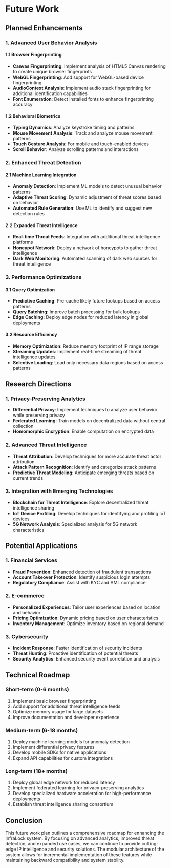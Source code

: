 # Future Work

## Planned Enhancements

### 1. Advanced User Behavior Analysis

#### 1.1 Browser Fingerprinting
- **Canvas Fingerprinting**: Implement analysis of HTML5 Canvas rendering to create unique browser fingerprints
- **WebGL Fingerprinting**: Add support for WebGL-based device fingerprinting
- **AudioContext Analysis**: Implement audio stack fingerprinting for additional identification capabilities
- **Font Enumeration**: Detect installed fonts to enhance fingerprinting accuracy

#### 1.2 Behavioral Biometrics
- **Typing Dynamics**: Analyze keystroke timing and patterns
- **Mouse Movement Analysis**: Track and analyze mouse movement patterns
- **Touch Gesture Analysis**: For mobile and touch-enabled devices
- **Scroll Behavior**: Analyze scrolling patterns and interactions

### 2. Enhanced Threat Detection

#### 2.1 Machine Learning Integration
- **Anomaly Detection**: Implement ML models to detect unusual behavior patterns
- **Adaptive Threat Scoring**: Dynamic adjustment of threat scores based on behavior
- **Automated Rule Generation**: Use ML to identify and suggest new detection rules

#### 2.2 Expanded Threat Intelligence
- **Real-time Threat Feeds**: Integration with additional threat intelligence platforms
- **Honeypot Network**: Deploy a network of honeypots to gather threat intelligence
- **Dark Web Monitoring**: Automated scanning of dark web sources for threat intelligence

### 3. Performance Optimizations

#### 3.1 Query Optimization
- **Predictive Caching**: Pre-cache likely future lookups based on access patterns
- **Query Batching**: Improve batch processing for bulk lookups
- **Edge Caching**: Deploy edge nodes for reduced latency in global deployments

#### 3.2 Resource Efficiency
- **Memory Optimization**: Reduce memory footprint of IP range storage
- **Streaming Updates**: Implement real-time streaming of threat intelligence updates
- **Selective Loading**: Load only necessary data regions based on access patterns

## Research Directions

### 1. Privacy-Preserving Analytics
- **Differential Privacy**: Implement techniques to analyze user behavior while preserving privacy
- **Federated Learning**: Train models on decentralized data without central collection
- **Homomorphic Encryption**: Enable computation on encrypted data

### 2. Advanced Threat Intelligence
- **Threat Attribution**: Develop techniques for more accurate threat actor attribution
- **Attack Pattern Recognition**: Identify and categorize attack patterns
- **Predictive Threat Modeling**: Anticipate emerging threats based on current trends

### 3. Integration with Emerging Technologies
- **Blockchain for Threat Intelligence**: Explore decentralized threat intelligence sharing
- **IoT Device Profiling**: Develop techniques for identifying and profiling IoT devices
- **5G Network Analysis**: Specialized analysis for 5G network characteristics

## Potential Applications

### 1. Financial Services
- **Fraud Prevention**: Enhanced detection of fraudulent transactions
- **Account Takeover Protection**: Identify suspicious login attempts
- **Regulatory Compliance**: Assist with KYC and AML compliance

### 2. E-commerce
- **Personalized Experiences**: Tailor user experiences based on location and behavior
- **Pricing Optimization**: Dynamic pricing based on user characteristics
- **Inventory Management**: Optimize inventory based on regional demand

### 3. Cybersecurity
- **Incident Response**: Faster identification of security incidents
- **Threat Hunting**: Proactive identification of potential threats
- **Security Analytics**: Enhanced security event correlation and analysis

## Technical Roadmap

### Short-term (0-6 months)
1. Implement basic browser fingerprinting
2. Add support for additional threat intelligence feeds
3. Optimize memory usage for large datasets
4. Improve documentation and developer experience

### Medium-term (6-18 months)
1. Deploy machine learning models for anomaly detection
2. Implement differential privacy features
3. Develop mobile SDKs for native applications
4. Expand API capabilities for custom integrations

### Long-term (18+ months)
1. Deploy global edge network for reduced latency
2. Implement federated learning for privacy-preserving analytics
3. Develop specialized hardware acceleration for high-performance deployments
4. Establish threat intelligence sharing consortium

## Conclusion

This future work plan outlines a comprehensive roadmap for enhancing the InfraLock system. By focusing on advanced analytics, improved threat detection, and expanded use cases, we can continue to provide cutting-edge IP intelligence and security solutions. The modular architecture of the system allows for incremental implementation of these features while maintaining backward compatibility and system stability.
